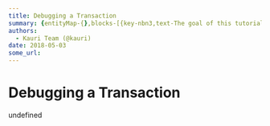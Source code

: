 ```yaml
---
title: Debugging a Transaction
summary: {entityMap-{},blocks-[{key-nbn3,text-The goal of this tutorial is to explain how to debug transaction using Remix.,type-unstyled,depth-0,inlineStyleRanges-,entityRanges-,data-{}},{key-9ic67,text-,type-unstyled,depth-0,inlineStyleRanges-,entityRanges-,data-{}},{key-128sl,text-Start debugging,type-unstyled,depth-0,inlineStyleRanges-[{offset-0,length-15,style-BOLD],entityRanges-,data-{}},{key-aib9u,text-,type-unstyled,depth-0,inlineStyleRanges-,entityRanges-,data-{}},{key-6c22d,text-There are two d
authors:
  - Kauri Team (@kauri)
date: 2018-05-03
some_url: 
---
```


# Debugging a Transaction


undefined